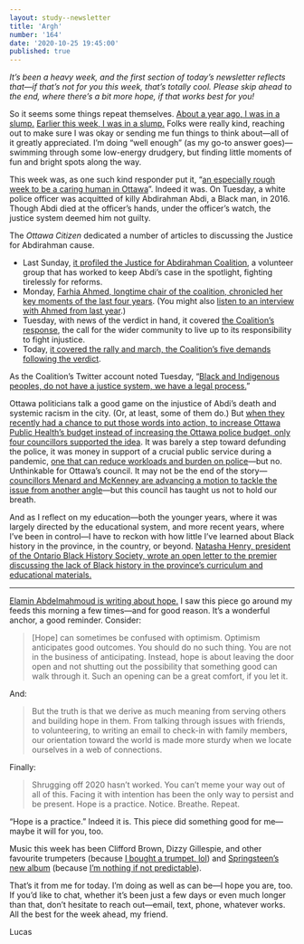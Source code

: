```yaml
---
layout: study--newsletter
title: 'Argh'
number: '164'
date: '2020-10-25 19:45:00'
published: true
---
```


_It’s been a heavy week, and the first section of today’s newsletter reflects that—if that’s not for you this week, that’s totally cool. Please skip ahead to the end, where there’s a bit more hope, if that works best for you!_

So it seems some things repeat themselves. [About a year ago, I was in a slump.](https://lucascherkewski.com/hit-and-miss/109-slump/) [Earlier this week, I was in a slump.](https://twitter.com/lchski/status/1319423125377994758) Folks were really kind, reaching out to make sure I was okay or sending me fun things to think about—all of it greatly appreciated. I’m doing “well enough” (as my go-to answer goes)—swimming through some low-energy drudgery, but finding little moments of fun and bright spots along the way.

This week was, as one such kind responder put it, “[an especially rough week to be a caring human in Ottawa](https://twitter.com/pejthomas/status/1319435992382701568)”. Indeed it was. On Tuesday, a white police officer was acquitted of killy Abdirahman Abdi, a Black man, in 2016. Though Abdi died at the officer’s hands, under the officer’s watch, the justice system deemed him not guilty.

The _Ottawa Citizen_ dedicated a number of articles to discussing the Justice for Abdirahman cause.

- Last Sunday, [it profiled the Justice for Abdirahman Coalition](https://ottawacitizen.com/news/an-everlasting-impact-the-fight-continues-for-justice-for-abdirahman), a volunteer group that has worked to keep Abdi’s case in the spotlight, fighting tirelessly for reforms.
- Monday, [Farhia Ahmed, longtime chair of the coalition, chronicled her key moments of the last four years](https://ottawacitizen.com/opinion/ahmed-reflecting-on-the-death-of-abdirahman-abdi-four-years-later). (You might also [listen to an interview with Ahmed from last year](https://badandbpod.podbean.com/e/bonus-pod-justice-for-abdirahman-abdi/).)
- Tuesday, with news of the verdict in hand, it covered [the Coalition’s response](https://ottawacitizen.com/news/local-news/the-system-did-not-fail-us-it-was-not-built-for-us-activist-tells-rally), the call for the wider community to live up to its responsibility to fight injustice.
- Today, [it covered the rally and march, the Coalition’s five demands following the verdict](https://ottawacitizen.com/news/local-news/hundreds-deliver-demands-during-justice-for-abdirahman-rally-and-march).

As the Coalition’s Twitter account noted Tuesday, “[Black and Indigenous peoples, do not have a justice system, we have a legal process.](https://twitter.com/J4Abdirahman/status/1318754809898364929)”

Ottawa politicians talk a good game on the injustice of Abdi’s death and systemic racism in the city. (Or, at least, some of them do.) But [when they recently had a chance to put those words into action, to increase Ottawa Public Health’s budget instead of increasing the Ottawa police budget, only four councillors supported the idea](https://twitter.com/HorizonOttawa/status/1316430187890913283). It was barely a step toward defunding the police, it was money in support of a crucial public service during a pandemic, [one that can reduce workloads and burden on police](https://ottawacitizen.com/opinion/editorial-viewing-police-through-a-wider-public-safety-lens)—but no. Unthinkable for Ottawa’s council. It may not be the end of the story—[councillors Menard and McKenney are advancing a motion to tackle the issue from another angle](https://www.ottawapolicereform.ca/)—but this council has taught us not to hold our breath.

And as I reflect on my education—both the younger years, where it was largely directed by the educational system, and more recent years, where I’ve been in control—I have to reckon with how little I’ve learned about Black history in the province, in the country, or beyond. [Natasha Henry, president of the Ontario Black History Society, wrote an open letter to the premier discussing the lack of Black history in the province’s curriculum and educational materials.](https://activehistory.ca/2020/10/blacked-out-history-an-open-letter-to-premier-ford/)

---

[Elamin Abdelmahmoud is writing about hope.](https://www.buzzfeednews.com/article/elaminabdelmahmoud/hope-2020-pandemic-wildfires) I saw this piece go around my feeds this morning a few times—and for good reason. It’s a wonderful anchor, a good reminder. Consider:

> [Hope] can sometimes be confused with optimism. Optimism anticipates good outcomes. You should do no such thing. You are not in the business of anticipating. Instead, hope is about leaving the door open and not shutting out the possibility that something good can walk through it. Such an opening can be a great comfort, if you let it.

And:

> But the truth is that we derive as much meaning from serving others and building hope in them. From talking through issues with friends, to volunteering, to writing an email to check-in with family members, our orientation toward the world is made more sturdy when we locate ourselves in a web of connections.

Finally:

> Shrugging off 2020 hasn’t worked. You can’t meme your way out of all of this. Facing it with intention has been the only way to persist and be present. Hope is a practice. Notice. Breathe. Repeat.

“Hope is a practice.” Indeed it is. This piece did something good for me—maybe it will for you, too.

Music this week has been Clifford Brown, Dizzy Gillespie, and other favourite trumpeters (because [I bought a trumpet, lol](https://twitter.com/lchski/status/1318269210406113280)) and [Springsteen’s new album](https://open.spotify.com/album/5devPxQnSKVF2Ed0CVwQZh?si=pZyie8v7R9O9RKaW3hmcZQ) (because [I’m nothing if not predictable](https://lucascherkewski.com/study/springsteen-broadway/)).

That’s it from me for today. I’m doing as well as can be—I hope you are, too. If you’d like to chat, whether it’s been just a few days or even much longer than that, don’t hesitate to reach out—email, text, phone, whatever works. All the best for the week ahead, my friend.

Lucas